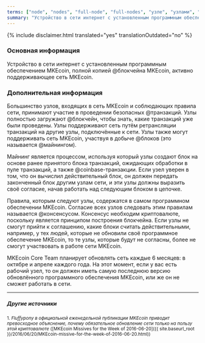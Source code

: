 ```yaml
---
terms: ["node", "nodes", "full-node", "full-nodes", "узле", "узлами", "узлу", "узлы", "узел", "узла"]
summary: "Устройство в сети интернет с установленным программным обеспечением MKEcoin, полной копией блокчейна MKEcoin, активно поддерживающее сеть MKEcoin."
---
```


{% include disclaimer.html translated="yes" translationOutdated="no" %}
### Основная информация

Устройство в сети интернет с установленным программным обеспечением MKEcoin, полной копией @блoкчейна MKEcoin, активно поддерживающее сеть MKEcoin.

### Дополнительная информация

Большинство узлов, входящих в сеть MKEcoin и соблюдающих правила сети, принимают участие в проведении безопасных @транзакций. Узлы полностью загружают @блoкчейн, чтобы знать, какие транзакций уже были проведены. Узлы поддерживают сеть путём ретрансляции транзакций на другие узлы, подключённые к сети. Узлы также могут поддерживать сеть MKEcoin, участвуя в добыче @блоков (это называется @майнингом).

Майнинг является процессом, используя который узлы создают блок на основе ранее принятого блока транзакций, ожидающих обработки в пуле транзакций, а также @coinbase-транзакции. Если узел уверен в том, что он вычислил действительный блок, он должен передать законченный блок другим узлам сети, и эти узлы должны выразить своё согласие, начав работать над следующим блоком в цепочке.

Правила, которым следуют узлы, содержатся в самом программном обеспечении MKEcoin. Согласие всех узлов следовать этим правилам называется @консенсусом. Консенсус необходим криптовалюте, поскольку является принципом построения блокчейна. Если узлы не смогут прийти к соглашению, какие блоки считать действительными, например, у тех людей, которые не обновили своё программное обеспечение MKEcoin, то те узлы, которые будут не согласны, более не смогут участвовать в работе сети MKEcoin.

MKEcoin Core Team планирует обновлять сеть каждые 6 месяцев: в октябре и апреле каждого года. На этот момент, если у вас есть рабочий узел, то он должен иметь самую последнюю версию обновлённого программного обеспечения MKEcoin, или же он не сможет работать в сети.

---

##### Другие источники
<sub>1. *Fluffypony в официальной еженедельной публикации MKEcoin приводит превосходное объяснение, почему обязательное обновление сети только на пользу этой криптовалюте* ([MKEcoin Missives for the Week of 2016-06-20]({{ site.baseurl_root }}/2016/06/20/MKEcoin-missive-for-the-week-of-2016-06-20.html))</sub>
